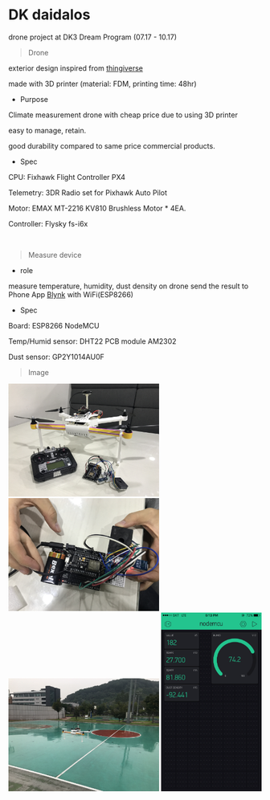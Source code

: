 # DK daidalos

drone project at DK3 Dream Program (07.17 - 10.17)

> Drone

exterior design inspired from [thingiverse](https://www.thingiverse.com/thing:261298)

made with 3D printer (material: FDM, printing time: 48hr)

- Purpose

Climate measurement drone with cheap price due to using 3D printer

easy to manage, retain.

good durability compared to same price commercial products.

- Spec

CPU: Fixhawk Flight Controller PX4

Telemetry: 3DR Radio set for Pixhawk Auto Pilot

Motor: EMAX MT-2216 KV810 Brushless Motor * 4EA.

Controller: Flysky fs-i6x

<br>

> Measure device

- role

measure temperature, humidity, dust density on drone
send the result to Phone App [Blynk](https://www.blynk.cc/)
with WiFi(ESP8266)

- Spec

Board: ESP8266 NodeMCU

Temp/Humid sensor: DHT22 PCB module AM2302

Dust sensor: GP2Y1014AU0F


> Image

<img src="img_src/IMG_3908.JPG" width='300'>
<img src="img_src/IMG_7970.JPG" width='300'>
<img src="img_src/IMG_1935.JPG" width='300'>
<img src="img_src/IMG_0610.PNG" width='200'>